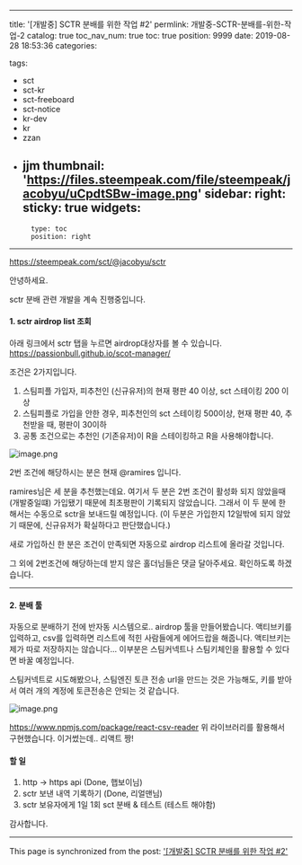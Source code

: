 
---
title: '[개발중] SCTR 분배를 위한 작업 #2'
permlink: 개발중-SCTR-분배를-위한-작업-2
catalog: true
toc_nav_num: true
toc: true
position: 9999
date: 2019-08-28 18:53:36
categories:

tags:
- sct
- sct-kr
- sct-freeboard
- sct-notice
- kr-dev
- kr
- zzan
- jjm
thumbnail: 'https://files.steempeak.com/file/steempeak/jacobyu/uCpdtSBw-image.png'
sidebar:
    right:
        sticky: true
widgets:
    -
        type: toc
        position: right
---


https://steempeak.com/sct/@jacobyu/sctr

안녕하세요.

sctr 분배 관련 개발을 계속 진행중입니다.

#### 1. sctr airdrop list 조회

아래 링크에서 sctr 탭을 누르면  airdrop대상자를 볼 수 있습니다.
https://passionbull.github.io/scot-manager/

조건은 2가지입니다.

1) 스팀피플 가입자, 피추천인 (신규유저)의 현재 평판 40 이상, sct 스테이킹 200 이상
2) 스팀피플로 가입을 안한 경우, 피추천인의 sct 스테이킹 500이상, 현재 평판 40, 추천받을 때, 평판이 30이하
3) 공통 조건으로는 추천인 (기존유저)이 R을 스테이킹하고 R을 사용해야합니다.


![image.png](https://files.steempeak.com/file/steempeak/jacobyu/uCpdtSBw-image.png)

2번 조건에 해당하시는 분은 현재
@ramires 입니다.

ramires님은  세 분을 추천했는데요. 여기서  두 분은 2번 조건이 활성화 되지 않았을때 (개발중일떄) 가입됐기 때문에 최초평판이 기록되지 않았습니다. 그래서 이 두 분에 한해서는 수동으로 sctr을 보내드릴 예정입니다. (이 두분은 가입한지 12일밖에 되지 않았기 때문에, 신규유저가 확실하다고 판단했습니다.)

새로 가입하신 한 분은 조건이 만족되면 자동으로 airdrop 리스트에 올라갈 것입니다.

그 외에 2번조건에 해당하는데 받지 않은 홀더님들은 댓글 달아주세요. 확인하도록 하겠습니다.

---

#### 2. 분배 툴

자동으로 분배하기 전에 반자동 시스템으로..
airdrop 툴을 만들어봤습니다.
액티브키를 입력하고, csv를 입력하면 리스트에 적힌 사람들에게 에어드랍을 해줍니다.
액티브키는 제가 따로 저장하지는 않습니다... 이부분은 스팀커넥트나 스팀키체인을 활용할 수 있다면 바꿀 예정입니다.

스팀커넥트로 시도해봤으나, 스팀엔진 토큰 전송 url을 만드는 것은 가능해도, 키를 받아서 여러 개의 계정에 토큰전송은 안되는 것 같습니다.

![image.png](https://files.steempeak.com/file/steempeak/jacobyu/sEwfz6JS-image.png)

https://www.npmjs.com/package/react-csv-reader
위 라이브러리를 활용해서 구현했습니다. 이거썼는데.. 리액트 짱!

#### 할 일

1. http -> https api (Done, 햅보이님)
2. sctr 보낸 내역 기록하기 (Done, 리얼맨님)
3. sctr 보유자에게 1일 1회 sct 분배 & 테스트 (테스트 해야함)

감사합니다.


- - -

This page is synchronized from the post: ['[개발중] SCTR 분배를 위한 작업 #2'](https://steempeak.com/@jacobyu/sctr-2)

